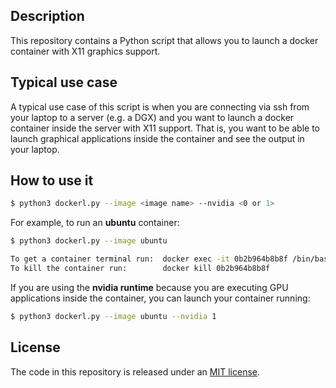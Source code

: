 Description
-----------
This repository contains a Python script that allows you to launch a docker container with X11 graphics support. 

Typical use case
----------------
A typical use case of this script is when you are connecting via ssh from your laptop to a server (e.g. a DGX)
and you want to launch a docker container inside the server with X11 support. That is, you want to be able
to launch graphical applications inside the container and see the output in your laptop. 

How to use it
-------------
```bash
$ python3 dockerl.py --image <image name> --nvidia <0 or 1>
```

For example, to run an **ubuntu** container:
```bash
$ python3 dockerl.py --image ubuntu

To get a container terminal run:  docker exec -it 0b2b964b8b8f /bin/bash
To kill the container run:        docker kill 0b2b964b8b8f

```

If you are using the **nvidia runtime** because you are executing GPU applications inside the container, you can launch your container running:
```bash
$ python3 dockerl.py --image ubuntu --nvidia 1
```

License
-------
The code in this repository is released under an [MIT license](https://github.com/luiscarlosgph/docker-with-graphics/blob/main/LICENSE).
